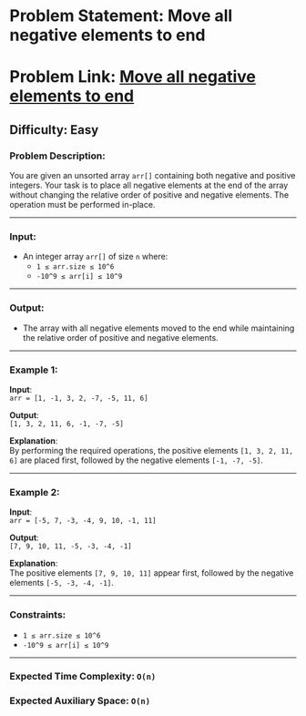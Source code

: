 # Problem Statement: Move all negative elements to end

# Problem Link: [Move all negative elements to end](https://www.geeksforgeeks.org/problems/move-all-negative-elements-to-end1813/1)

## Difficulty: Easy

### Problem Description:

You are given an unsorted array `arr[]` containing both negative and positive integers. Your task is to place all negative elements at the end of the array without changing the relative order of positive and negative elements. The operation must be performed in-place.

---

### Input:

- An integer array `arr[]` of size `n` where:
  - `1 ≤ arr.size ≤ 10^6`
  - `-10^9 ≤ arr[i] ≤ 10^9`

---

### Output:

- The array with all negative elements moved to the end while maintaining the relative order of positive and negative elements.

---

### Example 1:

**Input**:  
`arr = [1, -1, 3, 2, -7, -5, 11, 6]`

**Output**:  
`[1, 3, 2, 11, 6, -1, -7, -5]`

**Explanation**:  
By performing the required operations, the positive elements `[1, 3, 2, 11, 6]` are placed first, followed by the negative elements `[-1, -7, -5]`.

---

### Example 2:

**Input**:  
`arr = [-5, 7, -3, -4, 9, 10, -1, 11]`

**Output**:  
`[7, 9, 10, 11, -5, -3, -4, -1]`

**Explanation**:  
The positive elements `[7, 9, 10, 11]` appear first, followed by the negative elements `[-5, -3, -4, -1]`.

---

### Constraints:

- `1 ≤ arr.size ≤ 10^6`
- `-10^9 ≤ arr[i] ≤ 10^9`

---

### Expected Time Complexity: `O(n)`

### Expected Auxiliary Space: `O(n)`
